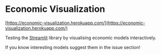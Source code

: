 # Economic Visualization

[https://economic-visualization.herokuapp.com/](https://economic-visualization.herokuapp.com/)

Testing the [Streamlit](https://github.com/streamlit/streamlit) library by visualising economic models interactively.

If you know interesting models suggest them in the issue section!